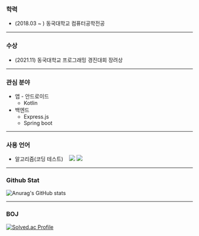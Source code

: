 ### 학력
- (2018.03 ~ ) 동국대학교 컴퓨터공학전공

----------------------------
### 수상
- (2021.11) 동국대학교 프로그래밍 경진대회 장려상

----------------------------
### 관심 분야
- 앱 - 안드로이드
  - Kotlin
- 백엔드
  - Express.js
  - Spring boot

----------------------------
### 사용 언어
 - 알고리즘(코딩 테스트)&nbsp;&nbsp;&nbsp;
<span><img src="https://img.shields.io/badge/C++-FF3399?style=flat-square&logo=c%2B%2B&style=social&logoColor=white"/></span>
<span><img src="https://img.shields.io/badge/Java-964b00?style=flat-square&logo=Java&logoColor=white"/></span>

----------------------------
### Github Stat
![Anurag's GitHub stats](https://github-readme-stats.vercel.app/api?username=hiwg08&show_icons=true&theme=highcontrast)

----------------------------
### BOJ
[![Solved.ac Profile](http://mazassumnida.wtf/api/v2/generate_badge?boj=bliss08)](https://solved.ac/bliss08/)


<!--
**hiwg08/hiwg08** is a ✨ _special_ ✨ repository because its `README.md` (this file) appears on your GitHub profile.

-->
